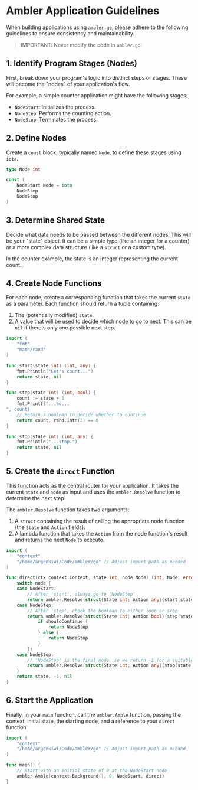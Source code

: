 # Ambler Application Guidelines

When building applications using `ambler.go`, please adhere to the following guidelines to ensure consistency and maintainability.

> IMPORTANT: Never modify the code in `ambler.go`!

## 1. Identify Program Stages (Nodes)

First, break down your program's logic into distinct steps or stages. These will become the "nodes" of your application's flow.

For example, a simple counter application might have the following stages:
- `NodeStart`: Initializes the process.
- `NodeStep`: Performs the counting action.
- `NodeStop`: Terminates the process.

## 2. Define Nodes

Create a `const` block, typically named `Node`, to define these stages using `iota`.

```go
type Node int

const (
	NodeStart Node = iota
	NodeStep
	NodeStop
)
```

## 3. Determine Shared State

Decide what data needs to be passed between the different nodes. This will be your "state" object. It can be a simple type (like an integer for a counter) or a more complex data structure (like a `struct` or a custom type).

In the counter example, the state is an integer representing the current count.

## 4. Create Node Functions

For each node, create a corresponding function that takes the current `state` as a parameter. Each function should return a tuple containing:
1. The (potentially modified) `state`.
2. A value that will be used to decide which node to go to next. This can be `nil` if there's only one possible next step.

```go
import (
	"fmt"
	"math/rand"
)

func start(state int) (int, any) {
	fmt.Println("Let's count...")
	return state, nil
}

func step(state int) (int, bool) {
	count := state + 1
	fmt.Printf("...%d...
", count)
	// Return a boolean to decide whether to continue
	return count, rand.Intn(2) == 0
}

func stop(state int) (int, any) {
	fmt.Println("...stop.")
	return state, nil
}
```

## 5. Create the `direct` Function

This function acts as the central router for your application. It takes the current `state` and `node` as input and uses the `ambler.Resolve` function to determine the next step.

The `ambler.Resolve` function takes two arguments:
1. A `struct` containing the result of calling the appropriate node function (the `State` and `Action` fields).
2. A lambda function that takes the `Action` from the node function's result and returns the next `Node` to execute.

```go
import (
	"context"
	"/home/argenkiwi/Code/ambler/go" // Adjust import path as needed
)

func direct(ctx context.Context, state int, node Node) (int, Node, error) {
	switch node {
	case NodeStart:
		// After 'start', always go to 'NodeStep'
		return ambler.Resolve(struct{State int; Action any}{start(state)}, func(_ any) Node { return NodeStep })
	case NodeStep:
		// After 'step', check the boolean to either loop or stop
		return ambler.Resolve(struct{State int; Action bool}{step(state)}, func(shouldContinue bool) Node {
			if shouldContinue {
				return NodeStep
			} else {
				return NodeStop
			}
		})
	case NodeStop:
		// 'NodeStop' is the final node, so we return -1 (or a suitable "end" node)
		return ambler.Resolve(struct{State int; Action any}{stop(state)}, func(_ any) Node { return -1 })
	}
	return state, -1, nil
}
```

## 6. Start the Application

Finally, in your `main` function, call the `ambler.Amble` function, passing the context, initial state, the starting node, and a reference to your `direct` function.

```go
import (
	"context"
	"/home/argenkiwi/Code/ambler/go" // Adjust import path as needed
)

func main() {
	// Start with an initial state of 0 at the NodeStart node
	ambler.Amble(context.Background(), 0, NodeStart, direct)
}
